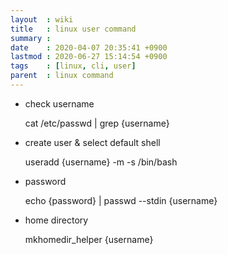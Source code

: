 ```yaml
---
layout  : wiki
title   : linux user command
summary : 
date    : 2020-04-07 20:35:41 +0900
lastmod : 2020-06-27 15:14:54 +0900
tags    : [linux, cli, user]
parent  : linux command
---
```


- check username

    cat /etc/passwd | grep {username}

- create user & select default shell

    useradd {username} -m -s /bin/bash

- password

    echo {password} | passwd --stdin {username}

- home directory

    mkhomedir_helper {username}
